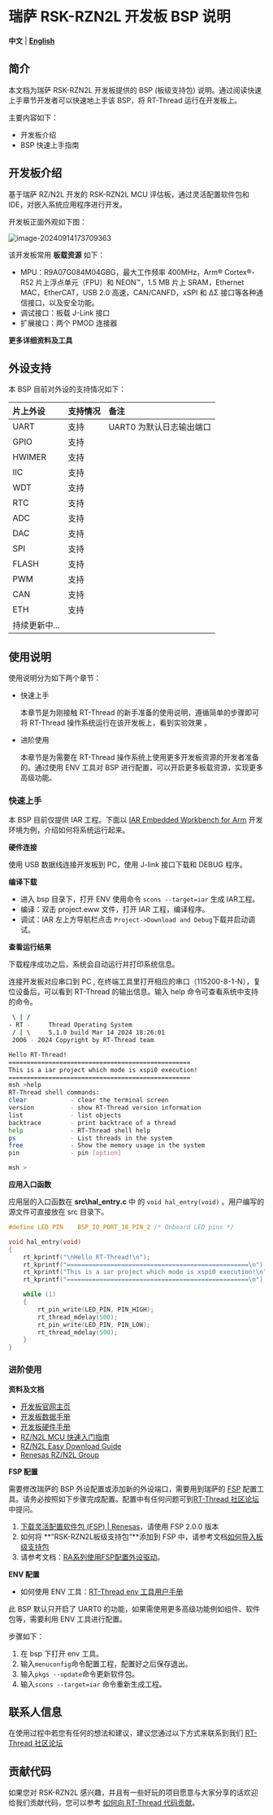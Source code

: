 # 瑞萨 RSK-RZN2L 开发板 BSP 说明

**中文** | [**English**](./README.md)

## 简介

本文档为瑞萨 RSK-RZN2L 开发板提供的 BSP (板级支持包) 说明。通过阅读快速上手章节开发者可以快速地上手该 BSP，将 RT-Thread 运行在开发板上。

主要内容如下：

- 开发板介绍
- BSP 快速上手指南

## 开发板介绍

基于瑞萨 RZ/N2L 开发的 RSK-RZN2L MCU 评估板，通过灵活配置软件包和 IDE，对嵌入系统应用程序进行开发。

开发板正面外观如下图：

![image-20240914173709363](figures/image-20240914173709363.png)

该开发板常用 **板载资源** 如下：

- MPU：R9A07G084M04GBG，最大工作频率 400MHz，Arm® Cortex®-R52 片上浮点单元（FPU）和 NEON™，1.5 MB 片上 SRAM，Ethernet MAC，EtherCAT，USB 2.0 高速，CAN/CANFD，xSPI 和 ΔΣ 接口等各种通信接口，以及安全功能。
- 调试接口：板载 J-Link 接口
- 扩展接口：两个 PMOD 连接器

**更多详细资料及工具**

## 外设支持

本 BSP 目前对外设的支持情况如下：

| **片上外设** | **支持情况** | **备注** |
| :----------------- | :----------------- | :------------- |
| UART               | 支持               | UART0 为默认日志输出端口 |
| GPIO               | 支持               |                |
| HWIMER                | 支持           |            |
| IIC                | 支持        |            |
| WDT                | 支持              |                |
| RTC                | 支持              |                |
| ADC                | 支持              |                |
| DAC                | 支持              |                |
| SPI                | 支持              |                |
| FLASH              | 支持              |                |
| PWM                | 支持              |                |
| CAN                | 支持              |                |
| ETH             | 支持              |                |
| 持续更新中...      |                    |                |


## 使用说明

使用说明分为如下两个章节：

- 快速上手

  本章节是为刚接触 RT-Thread 的新手准备的使用说明，遵循简单的步骤即可将 RT-Thread 操作系统运行在该开发板上，看到实验效果 。
- 进阶使用

  本章节是为需要在 RT-Thread 操作系统上使用更多开发板资源的开发者准备的。通过使用 ENV 工具对 BSP 进行配置，可以开启更多板载资源，实现更多高级功能。

### 快速上手

本 BSP 目前仅提供 IAR 工程。下面以 [IAR Embedded Workbench for Arm](https://www.iar.com/products/architectures/arm/iar-embedded-workbench-for-arm/) 开发环境为例，介绍如何将系统运行起来。

**硬件连接**

使用 USB 数据线连接开发板到 PC，使用 J-link 接口下载和 DEBUG 程序。

**编译下载**

- 进入 bsp 目录下，打开 ENV 使用命令 `scons --target=iar` 生成 IAR工程。
- 编译：双击 project.eww 文件，打开 IAR 工程，编译程序。
- 调试：IAR 左上方导航栏点击 `Project->Download and Debug`下载并启动调试。

**查看运行结果**

下载程序成功之后，系统会自动运行并打印系统信息。

连接开发板对应串口到 PC , 在终端工具里打开相应的串口（115200-8-1-N），复位设备后，可以看到 RT-Thread 的输出信息。输入 help 命令可查看系统中支持的命令。

```bash
 \ | /
- RT -     Thread Operating System
 / | \     5.1.0 build Mar 14 2024 18:26:01
 2006 - 2024 Copyright by RT-Thread team

Hello RT-Thread!
==================================================
This is a iar project which mode is xspi0 execution!
==================================================
msh >help
RT-Thread shell commands:
clear            - clear the terminal screen
version          - show RT-Thread version information
list             - list objects
backtrace        - print backtrace of a thread
help             - RT-Thread shell help
ps               - List threads in the system
free             - Show the memory usage in the system
pin              - pin [option]

msh >
```

**应用入口函数**

应用层的入口函数在 **src\hal_entry.c** 中 的 `void hal_entry(void)` 。用户编写的源文件可直接放在 src 目录下。

```c
#define LED_PIN    BSP_IO_PORT_18_PIN_2 /* Onboard LED pins */

void hal_entry(void)
{
    rt_kprintf("\nHello RT-Thread!\n");
    rt_kprintf("==================================================\n");
    rt_kprintf("This is a iar project which mode is xspi0 execution!\n");
    rt_kprintf("==================================================\n");

    while (1)
    {
        rt_pin_write(LED_PIN, PIN_HIGH);
        rt_thread_mdelay(500);
        rt_pin_write(LED_PIN, PIN_LOW);
        rt_thread_mdelay(500);
    }
}
```

### 进阶使用

**资料及文档**

- [开发板官网主页](https://www.renesas.cn/zh/products/microcontrollers-microprocessors/rz-mpus/rzn2l-integrated-tsn-compliant-3-port-gigabit-ethernet-switch-enables-various-industrial-applications)
- [开发板数据手册](https://www.renesas.cn/zh/document/dst/rzn2l-group-datasheet?r=1622651)
- [开发板硬件手册](https://www.renesas.cn/zh/document/mah/rzn2l-group-users-manual-hardware?r=1622651)
- [RZ/N2L MCU 快速入门指南](https://www.renesas.cn/zh/document/apn/rzt2-rzn2-device-setup-guide-flash-boot-application-note?r=1622651)
- [RZ/N2L Easy Download Guide](https://www.renesas.cn/zh/document/gde/rzn2l-easy-download-guide?r=1622651)
- [Renesas RZ/N2L Group](https://www.renesas.cn/zh/document/fly/renesas-rzn2l-group?r=1622651)

**FSP 配置**

需要修改瑞萨的 BSP 外设配置或添加新的外设端口，需要用到瑞萨的 [FSP](https://www2.renesas.cn/jp/zh/software-tool/flexible-software-package-fsp#document) 配置工具。请务必按照如下步骤完成配置。配置中有任何问题可到[RT-Thread 社区论坛](https://club.rt-thread.org/)中提问。

1. [下载灵活配置软件包 (FSP) | Renesas](https://github.com/renesas/rzn-fsp/releases/download/v2.0.0/setup_rznfsp_v2_0_0_rzsc_v2024-01.1.exe)，请使用 FSP 2.0.0 版本
2. 如何将 **”RSK-RZN2L板级支持包“**添加到 FSP 中，请参考文档[如何导入板级支持包](https://www2.renesas.cn/document/ppt/1527171?language=zh&r=1527191)
3. 请参考文档：[RA系列使用FSP配置外设驱动](https://www.rt-thread.org/document/site/#/rt-thread-version/rt-thread-standard/tutorial/make-bsp/renesas-ra/RA系列使用FSP配置外设驱动?id=ra系列使用-fsp-配置外设驱动)。

**ENV 配置**

- 如何使用 ENV 工具：[RT-Thread env 工具用户手册](https://www.rt-thread.org/document/site/#/development-tools/env/env)

此 BSP 默认只开启了 UART0 的功能，如果需使用更多高级功能例如组件、软件包等，需要利用 ENV 工具进行配置。

步骤如下：
1. 在 bsp 下打开 env 工具。
2. 输入`menuconfig`命令配置工程，配置好之后保存退出。
3. 输入`pkgs --update`命令更新软件包。
4. 输入`scons --target=iar` 命令重新生成工程。

## 联系人信息

在使用过程中若您有任何的想法和建议，建议您通过以下方式来联系到我们  [RT-Thread 社区论坛](https://club.rt-thread.org/)

## 贡献代码

如果您对 RSK-RZN2L 感兴趣，并且有一些好玩的项目愿意与大家分享的话欢迎给我们贡献代码，您可以参考 [如何向 RT-Thread 代码贡献](https://www.rt-thread.org/document/site/#/rt-thread-version/rt-thread-standard/development-guide/github/github)。
